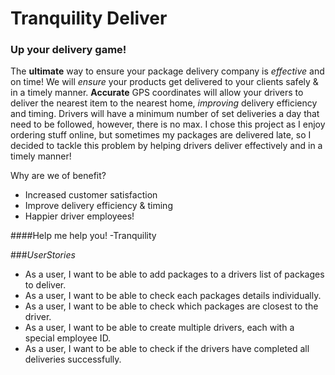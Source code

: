 # Tranquility Deliver
### Up your delivery game!

The **ultimate** way to ensure your package delivery company is *effective* and on time!
We will *ensure* your products get delivered to your clients safely & in a timely manner.
**Accurate** GPS coordinates will allow your drivers to deliver the nearest item to the nearest home, *improving* delivery efficiency and timing.
Drivers will have a minimum number of set deliveries a day that need to be followed, however, there is no max. 
I chose this project as I enjoy ordering stuff online, but sometimes my packages are delivered late,
so I decided to tackle this problem by helping drivers deliver effectively and in a timely manner! 

Why are we of benefit?
- Increased customer satisfaction
- Improve delivery efficiency & timing
- Happier driver employees!

####Help me help you!
-Tranquility


###*UserStories*
- As a user, I want to be able to add packages to a drivers list of packages to deliver.
- As a user, I want to be able to check each packages details individually. 
- As a user, I want to be able to check which packages are closest to the driver.
- As a user, I want to be able to create multiple drivers, each with a special employee ID.
- As a user, I want to be able to check if the drivers have completed all deliveries successfully.


